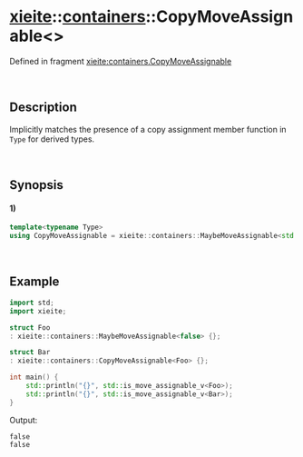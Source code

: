 # [xieite](../../xieite.md)\:\:[containers](../../containers.md)\:\:CopyMoveAssignable\<\>
Defined in fragment [xieite:containers.CopyMoveAssignable](../../../src/containers/maybe_move_assignable.cpp)

&nbsp;

## Description
Implicitly matches the presence of a copy assignment member function in `Type` for derived types.

&nbsp;

## Synopsis
#### 1)
```cpp
template<typename Type>
using CopyMoveAssignable = xieite::containers::MaybeMoveAssignable<std::is_move_assignable_v<Type>>;
```

&nbsp;

## Example
```cpp
import std;
import xieite;

struct Foo
: xieite::containers::MaybeMoveAssignable<false> {};

struct Bar
: xieite::containers::CopyMoveAssignable<Foo> {};

int main() {
    std::println("{}", std::is_move_assignable_v<Foo>);
    std::println("{}", std::is_move_assignable_v<Bar>);
}
```
Output:
```
false
false
```
